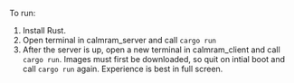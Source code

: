 To run:
1. Install Rust.
2. Open terminal in calmram_server and call `cargo run`
3. After the server is up, open a new terminal in calmram_client and call `cargo run`. Images must first be downloaded, so quit on intial boot and call `cargo run` again. Experience is best in full screen.
